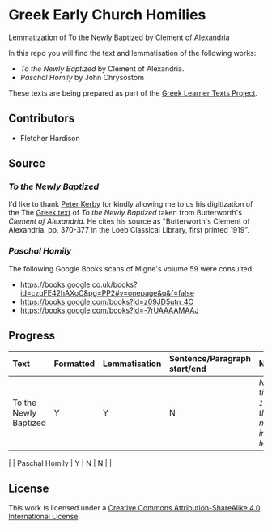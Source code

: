 # Greek Early Church Homilies

Lemmatization of To the Newly Baptized by Clement of Alexandria

In this repo you will find the text and lemmatisation of the following works:

* _To the Newly Baptized_ by Clement of Alexandria.
* _Paschal Homily_ by John Chrysostom






These texts are being prepared as part of the [Greek Learner Texts Project](https://greek-learner-texts.org/).

## Contributors

* Fletcher Hardison

## Source

### _To the Newly Baptized_

I'd like to thank [Peter Kerby](http://www.earlychristianwritings.com/) for kindly allowing me to us his digitization of the The [Greek text](http://www.earlychristianwritings.com/text/clement-baptized-uni.html) of _To the Newly Baptized_ taken from Butterworth's _Clement of Alexandria_. He cites his source as "Butterworth's Clement of Alexandria, pp. 370-377 in the Loeb Classical Library, first printed 1919".

### _Paschal Homily_

The following Google Books scans of Migne's volume 59 were consulted.

* <https://books.google.co.uk/books?id=czuFE42hAXoC&pg=PP2#v=onepage&q&f=false>
* <https://books.google.com/books?id=z09JD5utn_4C>
* <https://books.google.com/books?id=-7rUAAAAMAAJ>


## Progress

| Text | Formatted | Lemmatisation | Sentence/Paragraph start/end | Notes |
|:--|:--|:--|:--|:--|
| To the Newly Baptized | Y | Y | N | *Note that the title (line `1.0.head` in the text) was not included in the lemmatisation.*
|
| Paschal Homily | Y | N | N | |



## License

This work is licensed under a [Creative Commons Attribution-ShareAlike 4.0 International License](http://creativecommons.org/licenses/by-sa/4.0/).
